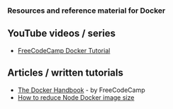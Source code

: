 ### Resources and reference material for Docker

## YouTube videos / series

- [FreeCodeCamp Docker Tutorial](https://www.youtube.com/watch?v=fqMOX6JJhGo)

## Articles / written tutorials

- [The Docker Handbook](https://www.youtube.com/watch?v=fqMOX6JJhGo) - by FreeCodeCamp
- [How to reduce Node Docker image size](https://itsopensource.com/how-to-reduce-node-docker-image-size-by-ten-times/)
